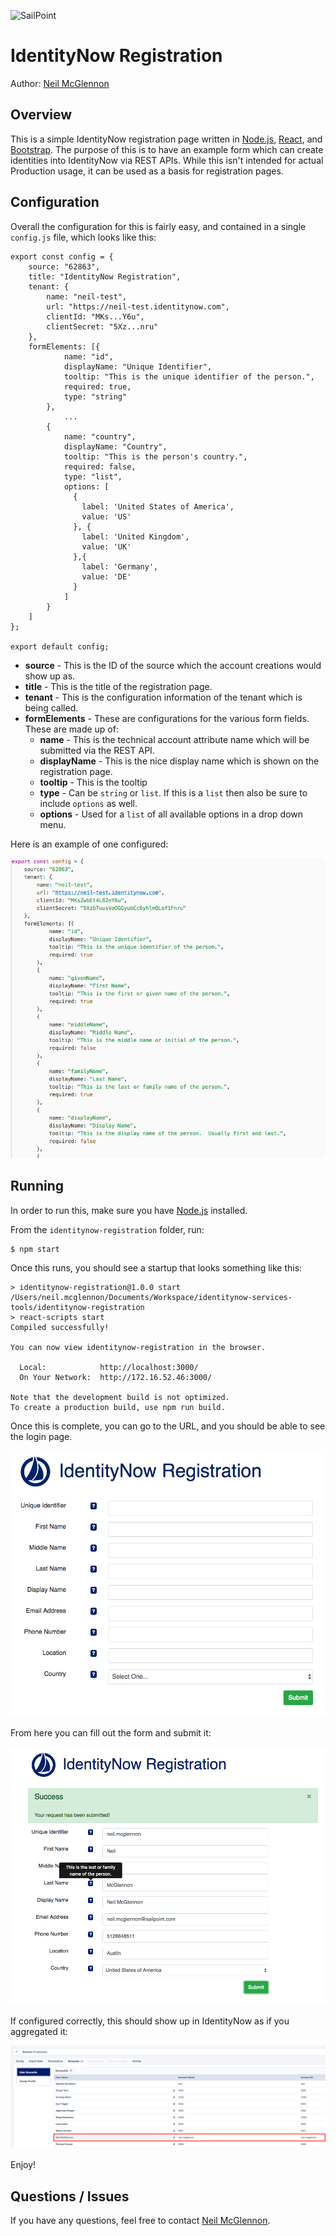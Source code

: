 ![SailPoint](https://files.accessiq.sailpoint.com/modules/builds/static-assets/perpetual/sailpoint/logo/1.0/sailpoint_logo_color_228x50.png)

# IdentityNow Registration

Author: [Neil McGlennon](mailto:neil.mcglennon@sailpoint.com)

## Overview

This is a simple IdentityNow registration page written in [Node.js](https://nodejs.org/en/), [React](), and [Bootstrap]().  The purpose of this is to have an example form which can create identities into IdentityNow via REST APIs.  While this isn't intended for actual Production usage, it can be used as a basis for registration pages.

## Configuration

Overall the configuration for this is fairly easy, and contained in a single `config.js` file, which looks like this:

~~~
export const config = {
    source: "62863",
    title: "IdentityNow Registration",
    tenant: {
        name: "neil-test",
        url: "https://neil-test.identitynow.com",
        clientId: "MKs...Y6u",
        clientSecret: "5Xz...nru"
    },
    formElements: [{
            name: "id",
            displayName: "Unique Identifier",
            tooltip: "This is the unique identifier of the person.",
            required: true,
            type: "string"
        },
			...
        {
            name: "country",
            displayName: "Country",
            tooltip: "This is the person's country.",
            required: false,
            type: "list",
            options: [
              {
                label: 'United States of America',
                value: 'US'
              }, {
                label: 'United Kingdom',
                value: 'UK'
              },{
                label: 'Germany',
                value: 'DE'
              }
            ]
        }
    ]
};

export default config;
~~~

- **source** - This is the ID of the source which the account creations would show up as.
- **title** - This is the title of the registration page.
- **tenant** - This is the configuration information of the tenant which is being called.
- **formElements** - These are configurations for the various form fields.  These are made up of:
  - **name** - This is the technical account attribute name which will be submitted via the REST API.
  - **displayName** - This is the nice display name which is shown on the registration page.
  - **tooltip** - This is the tooltip 
  - **type** - Can be `string` or `list`.  If this is a `list` then also be sure to include `options` as well.
  - **options** - Used for a `list` of all available options in a drop down menu.

Here is an example of one configured:

![SailPoint](./doc/screen01.png)

## Running

In order to run this, make sure you have [Node.js](https://nodejs.org/en/) installed.

From the `identitynow-registration` folder, run:

~~~
$ npm start
~~~

Once this runs, you should see a startup that looks something like this:

~~~
> identitynow-registration@1.0.0 start /Users/neil.mcglennon/Documents/Workspace/identitynow-services-tools/identitynow-registration
> react-scripts start
Compiled successfully!

You can now view identitynow-registration in the browser.

  Local:            http://localhost:3000/
  On Your Network:  http://172.16.52.46:3000/

Note that the development build is not optimized.
To create a production build, use npm run build.
~~~

Once this is complete, you can go to the URL, and you should be able to see the login page.

![SailPoint](./doc/screen02.png) 

From here you can fill out the form and submit it:

![SailPoint](./doc/screen03.png) 

If configured correctly, this should show up in IdentityNow as if you aggregated it:

![SailPoint](./doc/screen04.png)

Enjoy!

## Questions / Issues

If you have any questions, feel free to contact [Neil McGlennon](mailto:neil.mcglennon@sailpoint.com). 


